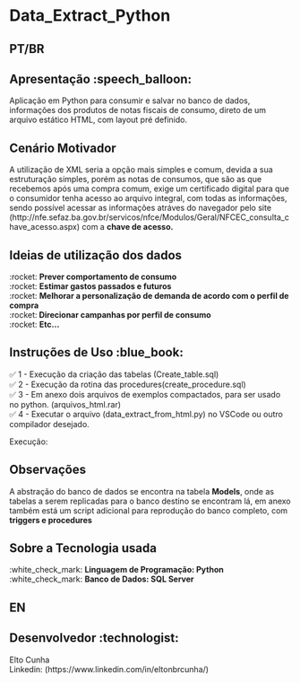 # Data_Extract_Python

<h2> PT/BR  </h2>
<h2>Apresentação  :speech_balloon:	</h2> 
Aplicação em Python para consumir e salvar no banco de dados, informações dos produtos de notas fiscais de consumo, direto de um arquivo estático HTML, 
com layout pré definido.

<h2>Cenário Motivador </h2> 
A utilização de XML seria a opção mais simples e comum, devida a sua estruturação simples, porém as notas de consumos, que são as que recebemos após uma compra 
comum, exige um certificado digital para que o consumidor tenha acesso ao arquivo integral, com todas as informações, sendo possível acessar as informações
atráves do navegador pelo site </br> (http://nfe.sefaz.ba.gov.br/servicos/nfce/Modulos/Geral/NFCEC_consulta_chave_acesso.aspx) com a <strong>chave de acesso.</strong>

<IMAGEM>



<h2>Ideias de utilização dos dados </h2>
:rocket: <strong> Prever comportamento de consumo </strong> </br>
:rocket: <strong> Estimar gastos passados e futuros </strong> </br>
:rocket: <strong> Melhorar a personalização de demanda de acordo com o perfil de compra </strong> </br>
:rocket:<strong> Direcionar campanhas por perfil de consumo </strong> </br>
:rocket: <strong> Etc...</strong> 

<h2>Instruções de Uso :blue_book:	</h2>

:white_check_mark: 1 - Execução da criação das tabelas (Create_table.sql) </br> 
:white_check_mark: 2 - Execução da rotina das procedures(create_procedure.sql) </br>
:white_check_mark: 3 - Em anexo dois arquivos de exemplos compactados, para ser usado no python. (arquivos_html.rar) </br>
:white_check_mark: 4 - Executar o arquivo (data_extract_from_html.py) no VSCode ou outro compilador desejado.

Execução: 



<h2>Observações</h2>
A abstração do banco de dados se encontra na tabela <strong>Models</strong>, onde as tabelas a serem replicadas para o banco destino se encontram lá, em anexo também está um script 
adicional para reprodução do banco completo, com <strong>triggers e procedures </strong>

<h2>Sobre a Tecnologia usada</h2>
:white_check_mark: <strong>Linguagem de Programação: Python </strong> </br>
:white_check_mark: <strong>Banco de Dados:  SQL Server </strong> </br>

<h2> EN </h2>



<h2> Desenvolvedor :technologist:</h2>
Elto Cunha </br>
Linkedin: (https://www.linkedin.com/in/eltonbrcunha/)
